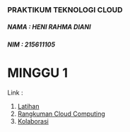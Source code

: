 ### PRAKTIKUM TEKNOLOGI CLOUD

##### NAMA : HENI RAHMA DIANI

##### NIM : 215611105

# MINGGU 1

Link :

1. [Latihan](https://github.com/HeniRahmaDiani/tekn-cloud-computing/blob/main/minggu-01/git-single.md)
2. [Rangkuman Cloud Computing](https://github.com/HeniRahmaDiani/tekn-cloud-computing/blob/main/minggu-01/rangkuman-cloud-computing.md)
3. [Kolaborasi](https://github.com/HeniRahmaDiani/tekn-cloud-computing/blob/main/minggu-01/git-kolaborasi.md)
